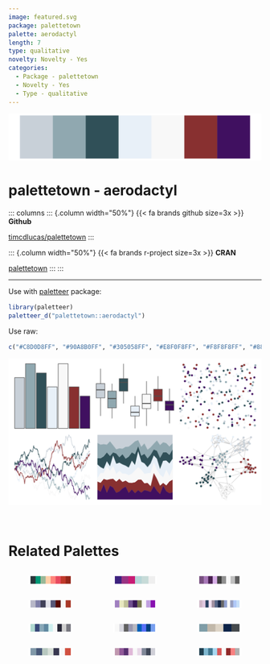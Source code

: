 ```yaml
---
image: featured.svg
package: palettetown
palette: aerodactyl
length: 7
type: qualitative
novelty: Novelty - Yes
categories:
  - Package - palettetown
  - Novelty - Yes
  - Type - qualitative
---
```


![](featured.svg)

# palettetown - aerodactyl 

::: columns
::: {.column width="50%"}
{{< fa brands github size=3x >}}
**Github**

[timcdlucas/palettetown](https://github.com/timcdlucas/palettetown)
:::

::: {.column width="50%"}
{{< fa brands r-project size=3x >}}
**CRAN**

[palettetown](https://CRAN.R-project.org/package=palettetown)
:::
:::

<hr> 

Use with [paletteer](https://emilhvitfeldt.github.io/paletteer/) package:

```r
library(paletteer)
paletteer_d("palettetown::aerodactyl")
```

Use raw:

```r
c("#C8D0D8FF", "#90A8B0FF", "#305058FF", "#E8F0F8FF", "#F8F8F8FF", "#883030FF", "#401060FF")
``` 

![](examples.png) 

<br>

# Related Palettes

<div class="list" style="display: grid; grid-template-columns: auto auto auto;"> <figure class="figure">
<a href="../../awtools/a_palette/"> <img src="../../awtools/a_palette/featured.svg" style="width: 100%;" class="figure-img"></a>
</figure> <figure class="figure">
<a href="../../beyonce/X11/"> <img src="../../beyonce/X11/featured.svg" style="width: 100%;" class="figure-img"></a>
</figure> <figure class="figure">
<a href="../../palettetown/cloyster/"> <img src="../../palettetown/cloyster/featured.svg" style="width: 100%;" class="figure-img"></a>
</figure> <figure class="figure">
<a href="../../palettetown/rhyhorn/"> <img src="../../palettetown/rhyhorn/featured.svg" style="width: 100%;" class="figure-img"></a>
</figure> <figure class="figure">
<a href="../../palettetown/dratini/"> <img src="../../palettetown/dratini/featured.svg" style="width: 100%;" class="figure-img"></a>
</figure> <figure class="figure">
<a href="../../palettetown/mantine/"> <img src="../../palettetown/mantine/featured.svg" style="width: 100%;" class="figure-img"></a>
</figure> <figure class="figure">
<a href="../../palettetown/remoraid/"> <img src="../../palettetown/remoraid/featured.svg" style="width: 100%;" class="figure-img"></a>
</figure> <figure class="figure">
<a href="../../palettetown/lugia/"> <img src="../../palettetown/lugia/featured.svg" style="width: 100%;" class="figure-img"></a>
</figure> <figure class="figure">
<a href="../../rtist/hokusai/"> <img src="../../rtist/hokusai/featured.svg" style="width: 100%;" class="figure-img"></a>
</figure> <figure class="figure">
<a href="../../palettetown/steelix/"> <img src="../../palettetown/steelix/featured.svg" style="width: 100%;" class="figure-img"></a>
</figure> <figure class="figure">
<a href="../../palettetown/grimer/"> <img src="../../palettetown/grimer/featured.svg" style="width: 100%;" class="figure-img"></a>
</figure> <figure class="figure">
<a href="../../palettetown/tangela/"> <img src="../../palettetown/tangela/featured.svg" style="width: 100%;" class="figure-img"></a>
</figure> 
</div>
